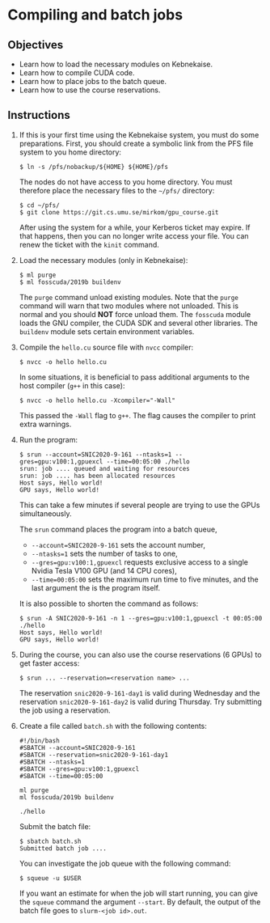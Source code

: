 # Compiling and batch jobs

## Objectives

 - Learn how to load the necessary modules on Kebnekaise.
 - Learn how to compile CUDA code.
 - Learn how to place jobs to the batch queue.
 - Learn how to use the course reservations.

## Instructions

 1. If this is your first time using the Kebnekaise system, you must do some
    preparations. First, you should create a symbolic link from the PFS file
    system to you home directory:
    
    ```
    $ ln -s /pfs/nobackup/${HOME} ${HOME}/pfs
    ```
    
    The nodes do not have access to you home directory. You must therefore place
    the necessary files to the `~/pfs/` directory:
    
    ```
    $ cd ~/pfs/
    $ git clone https://git.cs.umu.se/mirkom/gpu_course.git
    ```
    
    After using the system for a while, your Kerberos ticket may expire. If that
    happens, then you can no longer write access your file. You can renew the
    ticket with the `kinit` command.

 2. Load the necessary modules (only in Kebnekaise):
 
    ```
    $ ml purge
    $ ml fosscuda/2019b buildenv
    ```
    
    The `purge` command unload existing modules. Note that the `purge` command
    will warn that two modules where not unloaded. This is normal and you should
    **NOT** force unload them. The `fosscuda` module loads the GNU compiler,
    the CUDA SDK and several other libraries. The `buildenv` module sets certain
    environment variables.

 3. Compile the `hello.cu` source file with `nvcc` compiler:
 
    ```
    $ nvcc -o hello hello.cu
    ```
    
    In some situations, it is beneficial to pass additional arguments to the
    host compiler (`g++` in this case):
    
    ```
    $ nvcc -o hello hello.cu -Xcompiler="-Wall"
    ```
    
    This passed the `-Wall` flag to `g++`. The flag causes the compiler to print
    extra warnings.

 4. Run the program:
 
    ```
    $ srun --account=SNIC2020-9-161 --ntasks=1 --gres=gpu:v100:1,gpuexcl --time=00:05:00 ./hello
    srun: job .... queued and waiting for resources
    srun: job .... has been allocated resources
    Host says, Hello world!
    GPU says, Hello world!
    ```
    
    This can take a few minutes if several people are trying to use the GPUs
    simultaneously. 
    
    The `srun` command places the program into a batch queue, 
     - `--account=SNIC2020-9-161` sets the account number, 
     - `--ntasks=1` sets the number of tasks to one,
     - `--gres=gpu:v100:1,gpuexcl` requests exclusive access to a single Nvidia
       Tesla V100 GPU (and 14 CPU cores), 
     - `--time=00:05:00` sets the maximum run time to five minutes, 
    and the last argument the is the program itself.
    
    It is also possible to shorten the command as follows:
    
    ```
    $ srun -A SNIC2020-9-161 -n 1 --gres=gpu:v100:1,gpuexcl -t 00:05:00 ./hello
    Host says, Hello world!
    GPU says, Hello world!
    ```

 5. During the course, you can also use the course reservations (6 GPUs) to get
    faster access:
    
    ```
    $ srun ... --reservation=<reservation name> ...
    ```
    
    The reservation `snic2020-9-161-day1` is valid during Wednesday and the
    reservation `snic2020-9-161-day2` is valid during Thursday. Try submitting
    the job using a reservation.

 6. Create a file called `batch.sh` with the following contents:
 
    ```
    #!/bin/bash
    #SBATCH --account=SNIC2020-9-161
    #SBATCH --reservation=snic2020-9-161-day1
    #SBATCH --ntasks=1
    #SBATCH --gres=gpu:v100:1,gpuexcl
    #SBATCH --time=00:05:00

    ml purge
    ml fosscuda/2019b buildenv

    ./hello
    ```
    
    Submit the batch file:
    
    ```
    $ sbatch batch.sh 
    Submitted batch job ....
    ```
    
    You can investigate the job queue with the following command: 
    
    ```
    $ squeue -u $USER
    ```
    
    If you want an estimate for when the job will start running, you can
    give the `squeue` command the argument `--start`. By default, the output of
    the batch file goes to `slurm-<job id>.out`.
